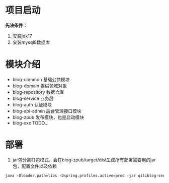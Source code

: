 # 项目启动

**先决条件：**

1. 安装jdk17
2. 安装mysql8数据库

# 模块介绍

- blog-common 基础公共模块
- blog-domain 提供领域对象
- blog-repository 数据仓库
- blog-service 业务层
- blog-auth 认证模块
- blog-api-admin 后台管理接口模块
- blog-zpub 发布模块，也是启动模块
- blog-xxx TODO...

# 部署

1. jar包分离打包模式，会在blog-zpub/target/dist生成所有部署需要用的jar包，配置文件以及依赖
```html
java -Dloader.path=libs -Dspring.profiles.active=prod -jar qiliblog-server-${version}.jar
```